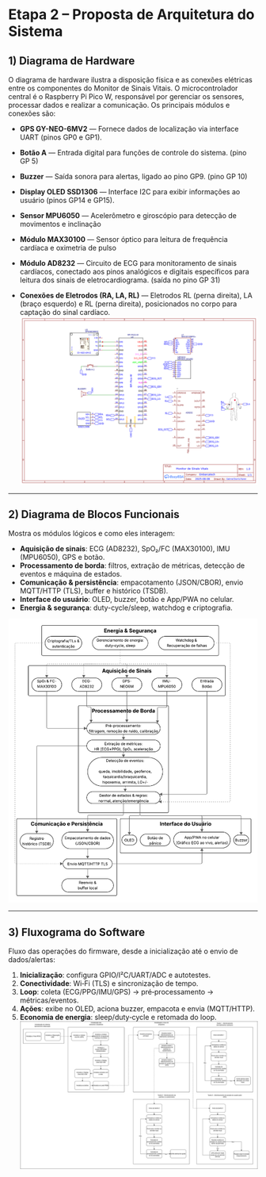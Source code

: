 # Etapa 2 – Proposta de Arquitetura do Sistema

## 1) Diagrama de Hardware

O diagrama de hardware ilustra a disposição física e as conexões elétricas entre os componentes do Monitor de Sinais Vitais.
O microcontrolador central é o Raspberry Pi Pico W, responsável por gerenciar os sensores, processar dados e realizar a comunicação. Os principais módulos e conexões são:

- **GPS GY-NEO-6MV2** — Fornece dados de localização via interface UART (pinos GP0 e GP1).

- **Botão A** — Entrada digital para funções de controle do sistema. (pino GP 5)

- **Buzzer** — Saída sonora para alertas, ligado ao pino GP9. (pino GP 10)

- **Display OLED SSD1306** — Interface I2C para exibir informações ao usuário (pinos GP14 e GP15).

- **Sensor MPU6050** — Acelerômetro e giroscópio para detecção de movimentos e inclinação 

- **Módulo MAX30100** — Sensor óptico para leitura de frequência cardíaca e oximetria de pulso 

- **Módulo AD8232** — Circuito de ECG para monitoramento de sinais cardíacos, conectado aos pinos analógicos e digitais específicos para leitura dos sinais de eletrocardiograma. (saída no pino GP 31)

- **Conexões de Eletrodos (RA, LA, RL)** — Eletrodos RL (perna direita), LA (braço esquerdo) e RL (perna direita), posicionados no corpo para captação do sinal cardíaco. 
![Diagrama de Hardware](DiagramaHardware_MonitorSinaisVitais.png)

---

## 2) Diagrama de Blocos Funcionais
Mostra os módulos lógicos e como eles interagem:
- **Aquisição de sinais**: ECG (AD8232), SpO₂/FC (MAX30100), IMU (MPU6050), GPS e botão.
- **Processamento de borda**: filtros, extração de métricas, detecção de eventos e máquina de estados.
- **Comunicação & persistência**: empacotamento (JSON/CBOR), envio MQTT/HTTP (TLS), buffer e histórico (TSDB).
- **Interface do usuário**: OLED, buzzer, botão e App/PWA no celular.
- **Energia & segurança**: duty-cycle/sleep, watchdog e criptografia.

![Diagrama de Blocos Funcionais](blocos_funcionais.png)

---

## 3) Fluxograma do Software
Fluxo das operações do firmware, desde a inicialização até o envio de dados/alertas:
1. **Inicialização**: configura GPIO/I²C/UART/ADC e autotestes.  
2. **Conectividade**: Wi‑Fi (TLS) e sincronização de tempo.  
3. **Loop**: coleta (ECG/PPG/IMU/GPS) → pré‑processamento → métricas/eventos.  
4. **Ações**: exibe no OLED, aciona buzzer, empacota e envia (MQTT/HTTP).  
5. **Economia de energia**: sleep/duty‑cycle e retomada do loop.
![Fluxograma de Software](Fluxograma_Software.jpg)
